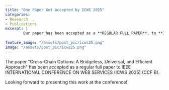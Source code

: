 ```yaml
---
title: "One Paper Got Accepted by ICWS 2025"
categories:
- Research
- Publications
excerpt: |
        Our paper has been accepted as a **REGULAR FULL PAPER**, to **IEEE INTERNATIONAL CONFERENCE ON WEB SERVICES (ICWS 2025)**.
  
feature_image: "/assets/post_pic/icws25.png"
image: "/assets/post_pic/icws25.png"
---
```


The paper "Cross-Chain Options: A Bridgeless, Universal, and Efficient Approach" has been accepted as a regular full paper to IEEE INTERNATIONAL CONFERENCE ON WEB SERVICES (ICWS 2025) (CCF B).

Looking forward to presenting this work at the conference! 